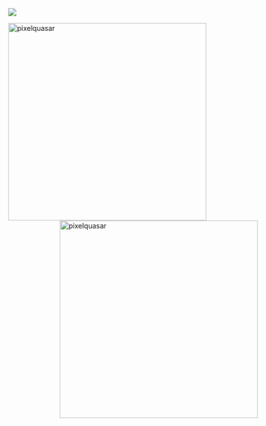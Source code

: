 <img src="assets/github-profile-header.svg">

<p float="left">
  <img align="left" src="http://cepbep.ddns.net:3500/langs" alt="pixelquasar" width="400"/>
  <img align="right" src="http://cepbep.ddns.net:3500/wakatime" alt="pixelquasar" width="400"/>
</p>
